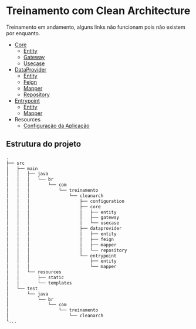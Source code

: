 # Treinamento com Clean Architecture

Treinamento em andamento, alguns links não funcionam pois não existem por enquanto.

- [Core](src/main/java/br/com/treinamento/cleanarch/core)
  - [Entity](src/main/java/br/com/treinamento/cleanarch/core/entity)
  - [Gateway](src/main/java/br/com/treinamento/cleanarch/core/gateway)
  - [Usecase](src/main/java/br/com/treinamento/cleanarch/core/usecase)
- [DataProvider](src/main/java/br/com/treinamento/cleanarch/dataprovider)
  - [Entity](src/main/java/br/com/treinamento/cleanarch/dataprovider/entity)
  - [Feign](src/main/java/br/com/treinamento/cleanarch/dataprovider/feign)
  - [Mapper](src/main/java/br/com/treinamento/cleanarch/dataprovider/mapper)
  - [Repository](src/main/java/br/com/treinamento/cleanarch/dataprovider/repository)
- [Entrypoint](src/main/java/br/com/treinamento/cleanarch/entrypoint)
  - [Entity](src/main/java/br/com/treinamento/cleanarch/dataprovider/entity)
  - [Mapper](src/main/java/br/com/treinamento/cleanarch/dataprovider/mapper)
- Resources
  - [Configuração da Aplicação](/src/main/resources)

## Estrutura do projeto

```sh
.
├── src
│   ├── main
│   │   ├── java
│   │   │   └── br
│   │   │       └── com
│   │   │           └── treinamento
│   │   │               └── cleanarch
│   │   │                   ├── configuration
│   │   │                   ├── core
│   │   │                   │   ├── entity
│   │   │                   │   ├── gateway
│   │   │                   │   └── usecase
│   │   │                   ├── dataprovider
│   │   │                   │   ├── entity
│   │   │                   │   ├── feign
│   │   │                   │   ├── mapper
│   │   │                   │   └── repository
│   │   │                   └── entrypoint
│   │   │                       ├── entity
│   │   │                       └── mapper
│   │   └── resources
│   │       ├── static
│   │       └── templates
│   └── test
│       └── java
│           └── br
│               └── com
│                   └── treinamento
│                       └── cleanarch
└...
```
